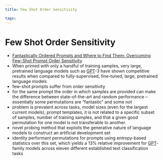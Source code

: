 ```yaml
---
title: Few Shot Order Sensitivity

tags: 
---
```


# Few Shot Order Sensitivity
- [Fantastically Ordered Prompts and Where to Find Them: Overcoming Few-Shot Prompt Order Sensitivity](https://arxiv.org/abs/2104.08786)
- When primed with only a handful of training samples, very large, pretrained language models such as [GPT](GPT.md)-3 have shown competitive results when compared to fully-supervised, fine-tuned, large, pretrained language models
- few-shot prompts suffer from order sensitivity
- for the same prompt the order in which samples are provided can make the difference between state-of-the-art and random performance – essentially some permutations are “fantastic” and some not
- problem is prevalent across tasks, model sizes (even for the largest current models), prompt templates, it is not related to a specific subset of samples, number of training samples, and that a given good permutation for one model is not transferable to another.
- novel probing method that exploits the generative nature of language models to construct an artificial development set
- identity performant permutations for prompts using entropy-based statistics over this set, which yields a 13% relative improvement for [GPT](GPT.md)-family models across eleven different established text classification tasks




















